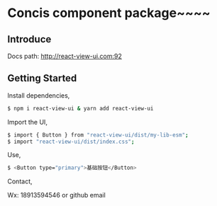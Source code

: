 # Concis component package~~~~

## Introduce 

Docs path: <a href="http://react-view-ui.com:92">http://react-view-ui.com:92</a>

## Getting Started

Install dependencies,

```bash
$ npm i react-view-ui & yarn add react-view-ui
```

Import the UI,

```bash
$ import { Button } from "react-view-ui/dist/my-lib-esm";
$ import "react-view-ui/dist/index.css";
```

Use,

```bash
$ <Button type="primary">基础按钮</Button>
```

Contact,

Wx: 18913594546 or github email

